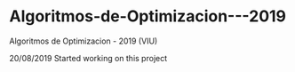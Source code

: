 # Algoritmos-de-Optimizacion---2019
Algoritmos de Optimizacion - 2019 (VIU)

20/08/2019 Started working on this project
